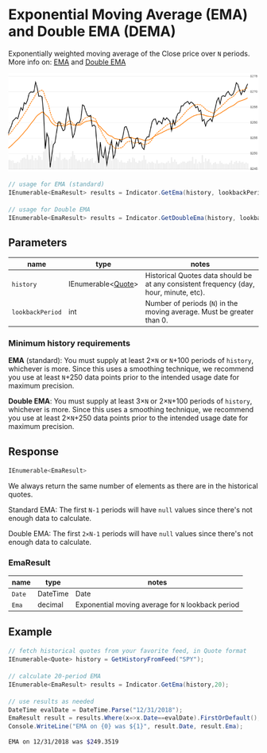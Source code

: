 ﻿# Exponential Moving Average (EMA) and Double EMA (DEMA)

Exponentially weighted moving average of the Close price over `N` periods.  More info on: [EMA](https://school.stockcharts.com/doku.php?id=technical_indicators:moving_averages) and [Double EMA](https://www.investopedia.com/terms/d/double-exponential-moving-average.asp)

![image](chart.png)

```csharp
// usage for EMA (standard)
IEnumerable<EmaResult> results = Indicator.GetEma(history, lookbackPeriod);

// usage for Double EMA
IEnumerable<EmaResult> results = Indicator.GetDoubleEma(history, lookbackPeriod);
```

## Parameters

| name | type | notes
| -- |-- |--
| `history` | IEnumerable\<[Quote](../../docs/GUIDE.md#quote)\> | Historical Quotes data should be at any consistent frequency (day, hour, minute, etc).
| `lookbackPeriod` | int | Number of periods (`N`) in the moving average.  Must be greater than 0.

### Minimum history requirements

**EMA** (standard): You must supply at least 2×`N` or `N`+100 periods of `history`, whichever is more.  Since this uses a smoothing technique, we recommend you use at least `N`+250 data points prior to the intended usage date for maximum precision.

**Double EMA**: You must supply at least 3×`N` or 2×`N`+100 periods of `history`, whichever is more.  Since this uses a smoothing technique, we recommend you use at least 2×`N`+250 data points prior to the intended usage date for maximum precision.

## Response

```csharp
IEnumerable<EmaResult>
```

We always return the same number of elements as there are in the historical quotes.

Standard EMA: The first `N-1` periods will have `null` values since there's not enough data to calculate.

Double EMA: The first `2×N-1` periods will have `null` values since there's not enough data to calculate.

### EmaResult

| name | type | notes
| -- |-- |--
| `Date` | DateTime | Date
| `Ema` | decimal | Exponential moving average for `N` lookback period

## Example

```csharp
// fetch historical quotes from your favorite feed, in Quote format
IEnumerable<Quote> history = GetHistoryFromFeed("SPY");

// calculate 20-period EMA
IEnumerable<EmaResult> results = Indicator.GetEma(history,20);

// use results as needed
DateTime evalDate = DateTime.Parse("12/31/2018");
EmaResult result = results.Where(x=>x.Date==evalDate).FirstOrDefault();
Console.WriteLine("EMA on {0} was ${1}", result.Date, result.Ema);
```

```bash
EMA on 12/31/2018 was $249.3519
```
